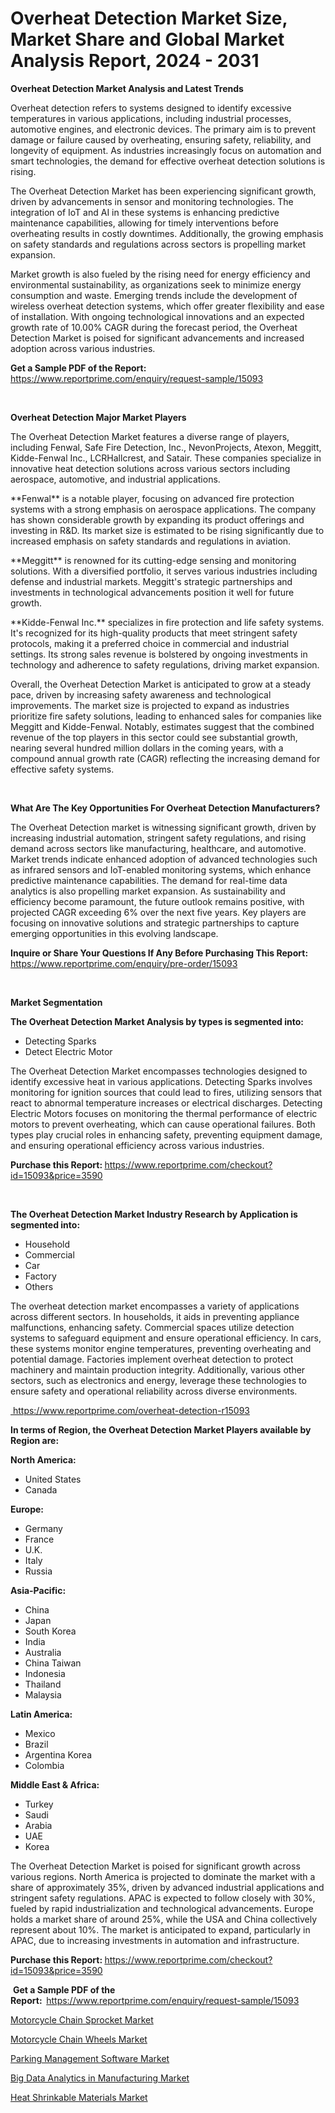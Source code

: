 <p><h1>Overheat Detection Market Size, Market Share and Global Market Analysis Report, 2024 - 2031</h1></p><p><strong>Overheat Detection Market Analysis and Latest Trends</strong></p>
<p><p>Overheat detection refers to systems designed to identify excessive temperatures in various applications, including industrial processes, automotive engines, and electronic devices. The primary aim is to prevent damage or failure caused by overheating, ensuring safety, reliability, and longevity of equipment. As industries increasingly focus on automation and smart technologies, the demand for effective overheat detection solutions is rising.</p><p>The Overheat Detection Market has been experiencing significant growth, driven by advancements in sensor and monitoring technologies. The integration of IoT and AI in these systems is enhancing predictive maintenance capabilities, allowing for timely interventions before overheating results in costly downtimes. Additionally, the growing emphasis on safety standards and regulations across sectors is propelling market expansion.</p><p>Market growth is also fueled by the rising need for energy efficiency and environmental sustainability, as organizations seek to minimize energy consumption and waste. Emerging trends include the development of wireless overheat detection systems, which offer greater flexibility and ease of installation. With ongoing technological innovations and an expected growth rate of 10.00% CAGR during the forecast period, the Overheat Detection Market is poised for significant advancements and increased adoption across various industries.</p></p>
<p><strong>Get a Sample PDF of the Report:&nbsp;</strong> <a href="https://www.reportprime.com/enquiry/request-sample/15093">https://www.reportprime.com/enquiry/request-sample/15093</a></p>
<p>&nbsp;</p>
<p><strong>Overheat Detection Major Market Players</strong></p>
<p><p>The Overheat Detection Market features a diverse range of players, including Fenwal, Safe Fire Detection, Inc., NevonProjects, Atexon, Meggitt, Kidde-Fenwal Inc., LCRHallcrest, and Satair. These companies specialize in innovative heat detection solutions across various sectors including aerospace, automotive, and industrial applications.</p><p>**Fenwal** is a notable player, focusing on advanced fire protection systems with a strong emphasis on aerospace applications. The company has shown considerable growth by expanding its product offerings and investing in R&D. Its market size is estimated to be rising significantly due to increased emphasis on safety standards and regulations in aviation.</p><p>**Meggitt** is renowned for its cutting-edge sensing and monitoring solutions. With a diversified portfolio, it serves various industries including defense and industrial markets. Meggitt's strategic partnerships and investments in technological advancements position it well for future growth.</p><p>**Kidde-Fenwal Inc.** specializes in fire protection and life safety systems. It's recognized for its high-quality products that meet stringent safety protocols, making it a preferred choice in commercial and industrial settings. Its strong sales revenue is bolstered by ongoing investments in technology and adherence to safety regulations, driving market expansion.</p><p>Overall, the Overheat Detection Market is anticipated to grow at a steady pace, driven by increasing safety awareness and technological improvements. The market size is projected to expand as industries prioritize fire safety solutions, leading to enhanced sales for companies like Meggitt and Kidde-Fenwal. Notably, estimates suggest that the combined revenue of the top players in this sector could see substantial growth, nearing several hundred million dollars in the coming years, with a compound annual growth rate (CAGR) reflecting the increasing demand for effective safety systems.</p></p>
<p>&nbsp;</p>
<p><strong>What Are The Key Opportunities For Overheat Detection Manufacturers?</strong></p>
<p><p>The Overheat Detection market is witnessing significant growth, driven by increasing industrial automation, stringent safety regulations, and rising demand across sectors like manufacturing, healthcare, and automotive. Market trends indicate enhanced adoption of advanced technologies such as infrared sensors and IoT-enabled monitoring systems, which enhance predictive maintenance capabilities. The demand for real-time data analytics is also propelling market expansion. As sustainability and efficiency become paramount, the future outlook remains positive, with projected CAGR exceeding 6% over the next five years. Key players are focusing on innovative solutions and strategic partnerships to capture emerging opportunities in this evolving landscape.</p></p>
<p><strong>Inquire or Share Your Questions If Any Before Purchasing This Report:</strong> <a href="https://www.reportprime.com/enquiry/pre-order/15093">https://www.reportprime.com/enquiry/pre-order/15093</a></p>
<p>&nbsp;</p>
<p><strong>Market Segmentation</strong></p>
<p><strong>The Overheat Detection Market Analysis by types is segmented into:</strong></p>
<p><ul><li>Detecting Sparks</li><li>Detect Electric Motor</li></ul></p>
<p><p>The Overheat Detection Market encompasses technologies designed to identify excessive heat in various applications. Detecting Sparks involves monitoring for ignition sources that could lead to fires, utilizing sensors that react to abnormal temperature increases or electrical discharges. Detecting Electric Motors focuses on monitoring the thermal performance of electric motors to prevent overheating, which can cause operational failures. Both types play crucial roles in enhancing safety, preventing equipment damage, and ensuring operational efficiency across various industries.</p></p>
<p><strong>Purchase this Report:&nbsp;</strong><a href="https://www.reportprime.com/checkout?id=15093&price=3590">https://www.reportprime.com/checkout?id=15093&price=3590</a></p>
<p>&nbsp;</p>
<p><strong>The Overheat Detection Market Industry Research by Application is segmented into:</strong></p>
<p><ul><li>Household</li><li>Commercial</li><li>Car</li><li>Factory</li><li>Others</li></ul></p>
<p><p>The overheat detection market encompasses a variety of applications across different sectors. In households, it aids in preventing appliance malfunctions, enhancing safety. Commercial spaces utilize detection systems to safeguard equipment and ensure operational efficiency. In cars, these systems monitor engine temperatures, preventing overheating and potential damage. Factories implement overheat detection to protect machinery and maintain production integrity. Additionally, various other sectors, such as electronics and energy, leverage these technologies to ensure safety and operational reliability across diverse environments.</p></p>
<p><a href="https://www.reportprime.com/overheat-detection-r15093">&nbsp;https://www.reportprime.com/overheat-detection-r15093</a></p>
<p><strong>In terms of Region, the Overheat Detection Market Players available by Region are:</strong></p>
<p>
    <p> <strong> North America: </strong>
        <ul>
            <li>United States</li>
            <li>Canada</li>
        </ul>
        </p> 
    <p> <strong> Europe: </strong>
        <ul>
            <li>Germany</li>
            <li>France</li>
            <li>U.K.</li>
            <li>Italy</li>
            <li>Russia</li>
        </ul>
        </p> 
    <p> <strong> Asia-Pacific: </strong>
        <ul>
            <li>China</li>
            <li>Japan</li>
            <li>South Korea</li>
            <li>India</li>
            <li>Australia</li>
            <li>China Taiwan</li>
            <li>Indonesia</li>
            <li>Thailand</li>
            <li>Malaysia</li>
        </ul>
        </p> 
    <p> <strong> Latin America: </strong>
        <ul>
            <li>Mexico</li>
            <li>Brazil</li>
            <li>Argentina Korea</li>
            <li>Colombia</li>
        </ul>
        </p> 
    <p> <strong> Middle East & Africa: </strong>
        <ul>
            <li>Turkey</li>
            <li>Saudi</li>
            <li>Arabia</li>
            <li>UAE</li>
            <li>Korea</li>
        </ul>
    </p>
    </p>
<p><p>The Overheat Detection Market is poised for significant growth across various regions. North America is projected to dominate the market with a share of approximately 35%, driven by advanced industrial applications and stringent safety regulations. APAC is expected to follow closely with 30%, fueled by rapid industrialization and technological advancements. Europe holds a market share of around 25%, while the USA and China collectively represent about 10%. The market is anticipated to expand, particularly in APAC, due to increasing investments in automation and infrastructure.</p></p>
<p><strong>Purchase this Report: </strong><a href="https://www.reportprime.com/checkout?id=15093&price=3590">https://www.reportprime.com/checkout?id=15093&price=3590</a></p>
<p>&nbsp;<strong>Get a Sample PDF of the Report:&nbsp;&nbsp;</strong><a href="https://www.reportprime.com/enquiry/request-sample/15093">https://www.reportprime.com/enquiry/request-sample/15093</a></p>
<p><strong></strong></p>
<p><p><a href="https://issuu.com/reportprime-2/docs/motorcycle-chain-sprocket-market-si_ac16d86a5edad1">Motorcycle Chain Sprocket Market</a></p><p><a href="https://issuu.com/reportprime-2/docs/motorcycle-chain-wheels-market-size_0608d7476896e6">Motorcycle Chain Wheels Market</a></p><p><a href="https://github.com/HeatherFernandez476/Market-Research-Report-List-1/blob/main/parking-management-software-market.md">Parking Management Software Market</a></p><p><a href="https://www.linkedin.com/pulse/strategic-insights-global-big-data-analytics-manufacturing-zmvrc?trackingId=Hv8tgw5lQLutEQEtU47ViA%3D%3D">Big Data Analytics in Manufacturing Market</a></p><p><a href="https://medium.com/@emilytucker76/the-heat-shrinkable-materials-market-has-witnessed-significant-growth-in-recent-years-and-this-7de1b8ac0efa">Heat Shrinkable Materials Market</a></p></p>